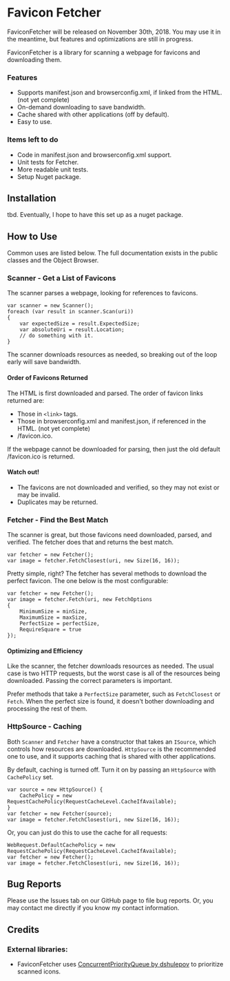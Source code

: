 # Favicon Fetcher

FaviconFetcher will be released on November 30th, 2018.  You may use it in the meantime, but features and optimizations are still in progress.

FaviconFetcher is a library for scanning a webpage for favicons and downloading them.

### Features

 * Supports manifest.json and browserconfig.xml, if linked from the HTML. (not yet complete)
 * On-demand downloading to save bandwidth.
 * Cache shared with other applications (off by default).
 * Easy to use.
 
### Items left to do

 * Code in manifest.json and browserconfig.xml support.
 * Unit tests for Fetcher.
 * More readable unit tests.
 * Setup Nuget package.


## Installation

tbd.  Eventually, I hope to have this set up as a nuget package.


## How to Use

Common uses are listed below.  The full documentation exists in the public classes and the Object Browser.

### Scanner - Get a List of Favicons

The scanner parses a webpage, looking for references to favicons.

```
var scanner = new Scanner();
foreach (var result in scanner.Scan(uri))
{
    var expectedSize = result.ExpectedSize;
    var absoluteUri = result.Location;
    // do something with it.
}
```

The scanner downloads resources as needed, so breaking out of the loop early will save bandwidth.

#### Order of Favicons Returned

The HTML is first downloaded and parsed.  The order of favicon links returned are:

 * Those in `<link>` tags.
 * Those in browserconfig.xml and manifest.json, if referenced in the HTML. (not yet complete)
 * /favicon.ico.

If the webpage cannot be downloaded for parsing, then just the old default /favicon.ico is returned.

#### Watch out!

 * The favicons are not downloaded and verified, so they may not exist or may be invalid.
 * Duplicates may be returned.


### Fetcher - Find the Best Match

The scanner is great, but those favicons need downloaded, parsed, and verified.  The fetcher does that and returns the best match.

```
var fetcher = new Fetcher();
var image = fetcher.FetchClosest(uri, new Size(16, 16));
```

Pretty simple, right?  The fetcher has several methods to download the perfect favicon.  The one below is the most configurable:

```
var fetcher = new Fetcher();
var image = fetcher.Fetch(uri, new FetchOptions
{
    MinimumSize = minSize,
    MaximumSize = maxSize,
    PerfectSize = perfectSize,
    RequireSquare = true
});
```

#### Optimizing and Efficiency

Like the scanner, the fetcher downloads resources as needed.  The usual case is two HTTP requests, but the worst case is all of the resources being downloaded.  Passing the correct parameters is important.

Prefer methods that take a `PerfectSize` parameter, such as `FetchClosest` or `Fetch`.  When the perfect size is found, it doesn't bother downloading and processing the rest of them.


### HttpSource - Caching

Both `Scanner` and `Fetcher` have a constructor that takes an `ISource`, which controls how resources are downloaded.  `HttpSource` is the recommended one to use, and it supports caching that is shared with other applications.

By default, caching is turned off.  Turn it on by passing an `HttpSource` with `CachePolicy` set.

```
var source = new HttpSource() {
    CachePolicy = new RequestCachePolicy(RequestCacheLevel.CacheIfAvailable);
}
var fetcher = new Fetcher(source);
var image = fetcher.FetchClosest(uri, new Size(16, 16));
```

Or, you can just do this to use the cache for all requests:

```
WebRequest.DefaultCachePolicy = new RequestCachePolicy(RequestCacheLevel.CacheIfAvailable);
var fetcher = new Fetcher();
var image = fetcher.FetchClosest(uri, new Size(16, 16));
```


## Bug Reports

Please use the Issues tab on our GitHub page to file bug reports. Or, you may contact me directly if you know my contact information.


## Credits

### External libraries:
 * FaviconFetcher uses [ConcurrentPriorityQueue by dshulepov](https://github.com/dshulepov/ConcurrentPriorityQueue) to prioritize scanned icons.

